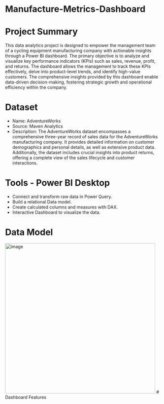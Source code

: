 # Manufacture-Metrics-Dashboard
# Project Summary
This data analytics project is designed to empower the management team of a cycling equipment manufacturing company with actionable insights through a Power BI dashboard. The primary objective is to analyze and visualize key performance indicators (KPIs) such as sales, revenue, profit, and returns. The dashboard allows the management to track these KPIs effectively, delve into product-level trends, and identify high-value customers. The comprehensive insights provided by this dashboard enable data-driven decision-making, fostering strategic growth and operational efficiency within the company.
# Dataset
* Name: AdventureWorks
* Source: Maven Analytics
* Description: The AdventureWorks dataset encompasses a comprehensive three-year record of sales data for the AdventureWorks manufacturing company. It provides detailed information on customer demographics and personal details, as well as extensive product data. Additionally, the dataset includes crucial insights into product returns, offering a complete view of the sales lifecycle and customer interactions.
# Tools - Power BI Desktop
* Connect and transform raw data in Power Query.
* Build a relational Data model.
* Create calculated columns and measures with DAX.
* Interactive Dashboard to visualize the data.
# Data Model
<img width="487" alt="image" src="https://github.com/user-attachments/assets/1d7a869b-56c4-4c1a-bdde-2080fe6f27b2">
# Dashboard Features




